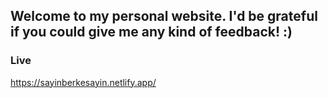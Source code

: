 ## Welcome to my personal website. I'd be grateful if you could give me any kind of feedback! :)

### Live
https://sayinberkesayin.netlify.app/
